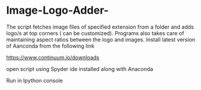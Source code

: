 # Image-Logo-Adder-
The script fetches image files of specified extension from a folder and adds logo/s at top corners ( can be customized). Programs also takes care of maintaining aspect ratios between the logo and images.
Install latest version of Aanconda from the following link

https://www.continuum.io/downloads

open script using Spyder ide installed along with Anaconda

Run in Ipython console
